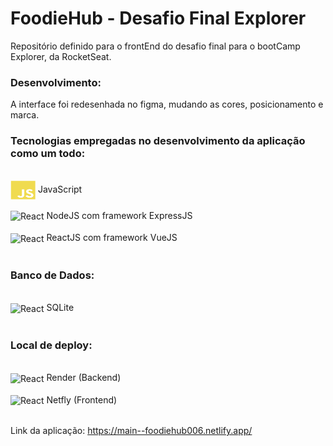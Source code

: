 ﻿# FoodieHub - Desafio Final Explorer

Repositório definido para o frontEnd do desafio final para o bootCamp Explorer, da RocketSeat.

### Desenvolvimento:

A interface foi redesenhada no figma, mudando as cores, posicionamento e marca.

### Tecnologias empregadas no desenvolvimento da aplicação como um todo:

<br/>
<img align="center" alt="Js" height="30" width="40" src="https://raw.githubusercontent.com/devicons/devicon/master/icons/javascript/javascript-plain.svg">
    JavaScript
<br/>
<br/>
<img align="center" alt="React" height="30" width="40" src="https://cdn.jsdelivr.net/gh/devicons/devicon/icons/nodejs/nodejs-original.svg" />
    NodeJS com framework ExpressJS
<br/>
<br/>
 <img align="center" alt="React" height="30" width="40" src="https://cdn.jsdelivr.net/gh/devicons/devicon/icons/react/react-original.svg" />
    ReactJS com framework VueJS
<br/>
<br/>

### Banco de Dados:

<br/>
<img align="center" alt="React" height="30" width="40" src="https://www.vectorlogo.zone/logos/sqlite/sqlite-icon.svg" />
    SQLite
<br/>
<br/>


### Local de deploy:

<br/>
<img align="center" alt="React" height="30" width="40" src="https://res.cloudinary.com/practicaldev/image/fetch/s--cbpPgUtw--/c_fill,f_auto,fl_progressive,h_320,q_auto,w_320/https://dev-to-uploads.s3.amazonaws.com/uploads/organization/profile_image/957/185afeab-93cb-4e93-ba2a-de2d1b4150c2.png" />
  Render (Backend)

<br/>
<br/>

<img align="center" alt="React" height="30" width="40" src="https://upload.wikimedia.org/wikipedia/commons/thumb/9/97/Netlify_logo_%282%29.svg/1200px-Netlify_logo_%282%29.svg.png" />
    Netfly (Frontend)
<br/>
<br/>

Link da aplicação: 
https://main--foodiehub006.netlify.app/
